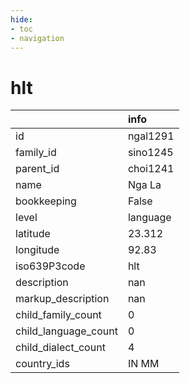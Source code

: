 ```yaml
---
hide:
- toc
- navigation
---
```

# hlt
|                      | info     |
|:---------------------|:---------|
| id                   | ngal1291 |
| family_id            | sino1245 |
| parent_id            | choi1241 |
| name                 | Nga La   |
| bookkeeping          | False    |
| level                | language |
| latitude             | 23.312   |
| longitude            | 92.83    |
| iso639P3code         | hlt      |
| description          | nan      |
| markup_description   | nan      |
| child_family_count   | 0        |
| child_language_count | 0        |
| child_dialect_count  | 4        |
| country_ids          | IN MM    |